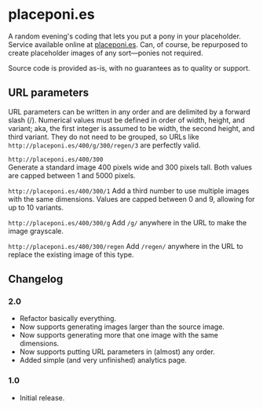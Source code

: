# placeponi.es
A random evening's coding that lets you put a pony in your placeholder. Service available online at [placeponi.es](http://placeponi.es/). Can, of course, be repurposed to create placeholder images of any sort—ponies not required.

Source code is provided as-is, with no guarantees as to quality or support. 

## URL parameters
URL parameters can be written in any order and are delimited by a forward slash (/). Numerical values must be defined in order of width, height, and variant; aka, the first integer is assumed to be width, the second height, and third variant. They do not need to be grouped, so URLs like `http://placeponi.es/400/g/300/regen/3` are perfectly valid. 

`http://placeponi.es/400/300`  
Generate a standard image 400 pixels wide and 300 pixels tall. Both values are capped between 1 and 5000 pixels. 

`http://placeponi.es/400/300/1`
Add a third number to use multiple images with the same dimensions. Values are capped between 0 and 9, allowing for up to 10 variants. 

`http://placeponi.es/400/300/g`
Add `/g/` anywhere in the URL to make the image grayscale. 

`http://placeponi.es/400/300/regen` 
Add `/regen/` anywhere in the URL to replace the existing image of this type.

## Changelog 

### 2.0
* Refactor basically everything.
* Now supports generating images larger than the source image.
* Now supports generating more that one image with the same dimensions. 
* Now supports putting URL parameters in (almost) any order.
* Added simple (and very unfinished) analytics page. 

### 1.0
* Initial release.
